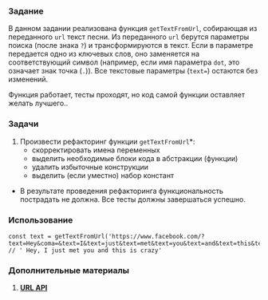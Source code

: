 ### Задание

В данном задании реализована функция `getTextFromUrl`, собирающая из переданного `url`
текст песни. Из переданного `url` берутся параметры поиска (после знака `?`) и
трансформируются в текст. Если в параметре передается одно из ключевых слов, оно
заменяется на соответствующий символ (например, если имя параметра `dot`, это означает
знак точка (`.`)). Все текстовые параметры (`text=`) остаются без изменений.

Функция работает, тесты проходят, но код самой функции оставляет желать лучшего..

### Задачи

1. Произвести рефакторинг функции `getTextFromUrl`*:
    - скорректировать имена переменных
    - выделить необходимые блоки кода в абстракции (функции)
    - удалить избыточные конструкции
    - выделить (если уместно) набор констант

* В результате проведения рефакторинга функциональность пострадать не должна. Все тесты
  должны завершаться успешно.

### Использование

```
const text = getTextFromUrl('https://www.facebook.com/?text=Hey&coma=&text=I&text=just&text=met&text=you&text=and&text=this&text=is&text=crazy');
// ' Hey, I just met you and this is crazy'
```

### Дополнительные материалы

1. **[URL API](https://nodejs.org/api/url.html)**